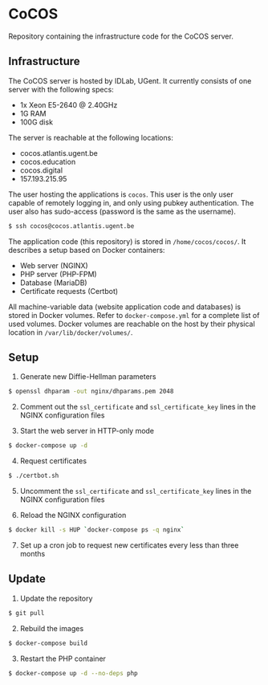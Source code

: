 # CoCOS

Repository containing the infrastructure code for the CoCOS server.

## Infrastructure

The CoCOS server is hosted by IDLab, UGent. It currently consists of one server with the following specs:

- 1x Xeon E5-2640 @ 2.40GHz
- 1G RAM
- 100G disk

The server is reachable at the following locations:

- cocos.atlantis.ugent.be
- cocos.education
- cocos.digital
- 157.193.215.95

The user hosting the applications is `cocos`. This user is the only user capable of remotely logging in, and only using pubkey authentication. The user also has sudo-access (password is the same as the username).

```bash
$ ssh cocos@cocos.atlantis.ugent.be
```

The application code (this repository) is stored in `/home/cocos/cocos/`. It describes a setup based on Docker containers:

- Web server (NGINX)
- PHP server (PHP-FPM)
- Database (MariaDB)
- Certificate requests (Certbot)

All machine-variable data (website application code and databases) is stored in Docker volumes. Refer to `docker-compose.yml` for a complete list of used volumes. Docker volumes are reachable on the host by their physical location in `/var/lib/docker/volumes/`.

## Setup

1. Generate new Diffie-Hellman parameters

```bash
$ openssl dhparam -out nginx/dhparams.pem 2048
```

2. Comment out the `ssl_certificate` and `ssl_certificate_key` lines in the NGINX configuration files

3. Start the web server in HTTP-only mode

```bash
$ docker-compose up -d
```

4. Request certificates

```bash
$ ./certbot.sh
```

5. Uncomment the `ssl_certificate` and `ssl_certificate_key` lines in the NGINX configuration files

6. Reload the NGINX configuration

```bash
$ docker kill -s HUP `docker-compose ps -q nginx`
```

7. Set up a cron job to request new certificates every less than three months

## Update

1. Update the repository

```bash
$ git pull
```

2. Rebuild the images

```bash
$ docker-compose build
```

3. Restart the PHP container

```bash
$ docker-compose up -d --no-deps php
```